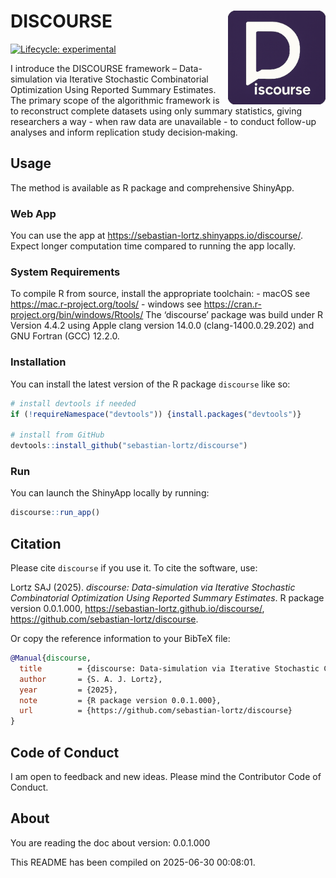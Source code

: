 
<!-- README.md is generated from README.Rmd. Please edit that file -->

# DISCOURSE <a href="https://sebastian-lortz.github.io/discourse/"><img src="man/figures/logo-comp.png" align="right" height="150" alt-text="DISCOURSE logo"/></a>

<!-- badges:start -->

[![Lifecycle:
experimental](https://img.shields.io/badge/lifecycle-experimental-orange.svg)](https://www.tidyverse.org/lifecycle/#experimental)
<!-- badges:end -->

I introduce the DISCOURSE framework – Data-simulation via Iterative
Stochastic Combinatorial Optimization Using Reported Summary Estimates.
The primary scope of the algorithmic framework is to reconstruct
complete datasets using only summary statistics, giving researchers a
way - when raw data are unavailable - to conduct follow-up analyses and
inform replication study decision‑making.

## Usage

The method is available as R package and comprehensive ShinyApp.

### Web App

You can use the app at
<https://sebastian-lortz.shinyapps.io/discourse/>. Expect longer
computation time compared to running the app locally.

### System Requirements

To compile R from source, install the appropriate toolchain: - macOS see
<https://mac.r-project.org/tools/> - windows see
<https://cran.r-project.org/bin/windows/Rtools/> The ‘discourse’ package
was build under R Version 4.4.2 using Apple clang version 14.0.0
(clang-1400.0.29.202) and GNU Fortran (GCC) 12.2.0.

### Installation

You can install the latest version of the R package `discourse` like so:

``` r
# install devtools if needed
if (!requireNamespace("devtools")) {install.packages("devtools")}

# install from GitHub
devtools::install_github("sebastian-lortz/discourse")
```

### Run

You can launch the ShinyApp locally by running:

``` r
discourse::run_app()
```

## Citation

Please cite `discourse` if you use it. To cite the software, use:

Lortz SAJ (2025). *discourse: Data-simulation via Iterative Stochastic
Combinatorial Optimization Using Reported Summary Estimates*. R package
version 0.0.1.000, <https://sebastian-lortz.github.io/discourse/>,
<https://github.com/sebastian-lortz/discourse>.

Or copy the reference information to your BibTeX file:

``` bibtex
@Manual{discourse,
  title        = {discourse: Data‐simulation via Iterative Stochastic Combinatorial Optimization Using Reported Summary Estimates},
  author       = {S. A. J. Lortz},
  year         = {2025},
  note         = {R package version 0.0.1.000},
  url          = {https://github.com/sebastian-lortz/discourse}
}
```

## Code of Conduct

I am open to feedback and new ideas. Please mind the Contributor Code of
Conduct.

## About

You are reading the doc about version: 0.0.1.000

This README has been compiled on 2025-06-30 00:08:01.
